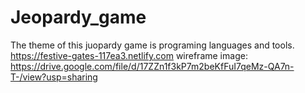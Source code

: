 # Jeopardy_game
The theme of this juopardy game is programing languages and tools.
https://festive-gates-117ea3.netlify.com
wireframe image: https://drive.google.com/file/d/17ZZn1f3kP7m2beKfFuI7qeMz-QA7n-T-/view?usp=sharing
